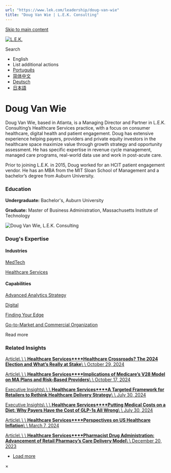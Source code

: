 ```yaml
---
url: "https://www.lek.com/leadership/doug-van-wie"
title: "Doug Van Wie | L.E.K. Consulting"
---
```


[Skip to main content](https://www.lek.com/leadership/doug-van-wie#main-content)

[![L.E.K.](https://www.lek.com/themes/lek/images/new-logo.svg)](https://www.lek.com/ "L.E.K.")

Search

- English
- List additional actions
- [Português](https://www.lek.com/pt-br/lek-brazil)
- [简体中文](https://www.lek.com/zh-hant/lek-china)
- [Deutsch](https://www.lek.com/de/lek-germany)
- [日本語](https://www.lek.com/ja/lek-japan)

# Doug Van Wie

Doug Van Wie, based in Atlanta, is a Managing Director and Partner in L.E.K. Consulting’s Healthcare Services practice, with a focus on consumer healthcare, digital health and patient engagement. Doug has extensive experience helping payers, providers and private equity investors in the healthcare space maximize value through growth strategy and opportunity assessment. He has specific expertise in revenue cycle management, managed care programs, real-world data use and work in post-acute care.

Prior to joining L.E.K. in 2015, Doug worked for an HCIT patient engagement vendor. He has an MBA from the MIT Sloan School of Management and a bachelor’s degree from Auburn University.

### Education

**Undergraduate:** Bachelor's, Auburn University

**Graduate:** Master of Business Administration, Massachusetts Institute of Technology

![Doug Van Wie, L.E.K. Consulting](https://www.lek.com/sites/default/files/profile-images/doug-van-wie_web_0.jpg)

### Doug's Expertise

#### Industries

[MedTech](https://www.lek.com/industries/medtech)

[Healthcare Services](https://www.lek.com/industries/healthcare-services)

#### Capabilities

[Advanced Analytics Strategy](https://www.lek.com/capabilities/data-analytics/advanced-analytics-strategy)

[Digital](https://www.lek.com/capabilities/digital)

[Finding Your Edge](https://www.lek.com/capabilities/edge-strategy/finding-your-edge)

[Go-to-Market and Commercial Organization](https://www.lek.com/capabilities/marketing-and-sales/go-to-market-strategy)

Read more

### Related Insights

[Article\\
\\
\\
**Healthcare Services****Healthcare Crossroads? The 2024 Election and What’s Really at Stake**\\
\\
October 29, 2024](https://www.lek.com/insights/hea/us/ar/healthcare-crossroads-2024-election-and-whats-really-stake)

[Article\\
\\
\\
**Healthcare Services****Implications of Medicare’s V28 Model on MA Plans and Risk-Based Providers**\\
\\
October 17, 2024](https://www.lek.com/insights/hea/us/ar/implications-medicares-v28-model-ma-plans-and-risk-based-providers)

[Executive Insights\\
\\
\\
**Healthcare Services****A Targeted Framework for Retailers to Rethink Healthcare Delivery Strategy**\\
\\
July 30, 2024](https://www.lek.com/insights/hea/us/ei/targeted-framework-retailers-rethink-healthcare-delivery-strategy)

[Executive Insights\\
\\
\\
**Healthcare Services****Putting Medical Costs on a Diet: Why Payers Have the Cost of GLP-1s All Wrong**\\
\\
July 30, 2024](https://www.lek.com/insights/hea/us/ei/putting-medical-costs-diet-why-payers-have-cost-glp-1s-all-wrong)

[Article\\
\\
\\
**Healthcare Services****Perspectives on US Healthcare Inflation**\\
\\
March 7, 2024](https://www.lek.com/insights/hea/us/ar/perspectives-healthcare-inflation)

[Article\\
\\
\\
**Healthcare Services****Pharmacist Drug Administration: Advancement of Retail Pharmacy’s Care Delivery Model**\\
\\
December 20, 2023](https://www.lek.com/insights/hea/us/ar/pharmacist-drug-administration-advancement-retail-pharmacys-care-delivery-model)

- [Load more](https://www.lek.com/leadership/doug-van-wie?page=1 "Load more items")

×
